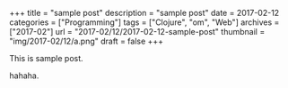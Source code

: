 +++
title = "sample post"
description = "sample post"
date = 2017-02-12
categories = ["Programming"]
tags = ["Clojure", "om", "Web"]
archives = ["2017-02"]
url = "2017-02/12/2017-02-12-sample-post"
thumbnail = "img/2017-02/12/a.png"
draft = false
+++

This is sample post.

<!--more-->

hahaha.

